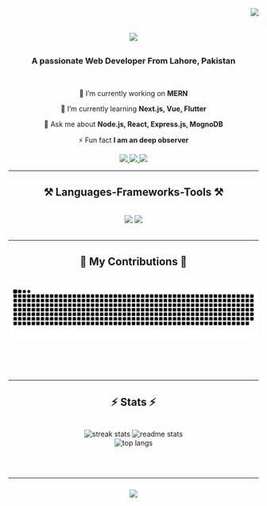 <img align="right" src="https://visitor-badge.laobi.icu/badge?page_id=CHMAhmad24.CHMAhmad24" />

<h1 align="center">
    <img src="https://readme-typing-svg.herokuapp.com/?font=Righteous&size=35&center=true&vCenter=true&width=500&height=70&duration=4000&lines=Hi+There!+👋;+I'm+Ch+Muhammad+Ahmad!;A+Full+Stack+Developer;" />
</h1>

<h3 align="center">A passionate Web Developer From Lahore, Pakistan</h3>

<br/>

<div align="center">
 
 🔭 I’m currently working on **MERN**
 
 🌱 I’m currently learning **Next.js, Vue, Flutter**

💬 Ask me about **Node.js, React, Express.js, MognoDB**

⚡ Fun fact **I am an deep observer**

 </div>
 
<div align="center"> 
  <a href="https://mail.google.com/mail/u/0/?tab=rm&ogbl" target="blank">
    <img src="https://img.shields.io/badge/Gmail-333333?style=for-the-badge&logo=gmail&logoColor=white"  target="_blank" />
  </a>
  <a href="https://www.linkedin.com/in/muhammad-ahmad-78957030b" target="_blank">
    <img src="https://img.shields.io/badge/LinkedIn-0077B5?style=for-the-badge&logo=linkedin&logoColor=white" target="_blank" />
  </a>
  <a href="https://www.instagram.com/chahmadraza7071/" target="_blank">
     <img src="https://img.shields.io/badge/Instagram-E4405F?style=for-the-badge&logo=Instagram&logoColor=whitw" target="_blank" /> <!-- sqlite, safari, google-chrome are other good icon options -->
  </a>
</div>

 <hr/>
 
<h2 align="center">⚒️ Languages-Frameworks-Tools ⚒️</h2>
<br/>
<div align="center">
    <img src="https://skillicons.dev/icons?i=react,html,css,vscode,github,figma,illustrator,photoshop,tailwind,git" />
    <img src="https://skillicons.dev/icons?i=nodejs,javascript,express,mongodb,cpp" /><br>
</div>

<br/>
<hr/>

<div align="center">
  <h2>🐍 My Contributions 🐍</h2>
  <br>
  <img alt="snake eating my contributions" src="https://raw.githubusercontent.com/salesp07/salesp07/output/github-contribution-grid-snake.svg" />
  
  <br/><br/><br/>
</div>

<hr/>

<h2 align="center">⚡ Stats ⚡</h2>
<br>
<div align=center>
  <img width=390 src="https://github-readme-streak-stats-salesp07.vercel.app/?user=CHMAhmad24&count_private=true&theme=react&border_radius=10" alt="streak stats"/>
  <img width=390 src="https://github-readme-stats.vercel.app/api?username=CHMAhmad24&count_private=true&show_icons=true&theme=react&rank_icon=github&border_radius=10" alt="readme stats" />
  <br/>
  <img width=325 align="center" src="https://github-readme-stats.vercel.app/api/top-langs/?username=CHMAhmad24&hide=HTML&langs_count=8&layout=compact&theme=react&border_radius=10&size_weight=0.5&count_weight=0.5&exclude_repo=github-readme-stats" alt="top langs" />
</div>

<br/><br/>

<hr/>

<h3 align="center">
    <img src="https://readme-typing-svg.herokuapp.com/?+font=Righteous&size=35&center=true&vCenter=true&width=500&height=70&duration=4000&lines=Thanks+forvisiting!+👋;+I'm+always+down+to+collab+:);" />
</h3>

<br/>
